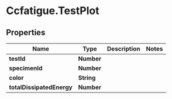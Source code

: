 # Ccfatigue.TestPlot

## Properties

| Name                      | Type       | Description | Notes |
| ------------------------- | ---------- | ----------- | ----- |
| **testId**                | **Number** |             |
| **specimenId**            | **Number** |             |
| **color**                 | **String** |             |
| **totalDissipatedEnergy** | **Number** |             |
